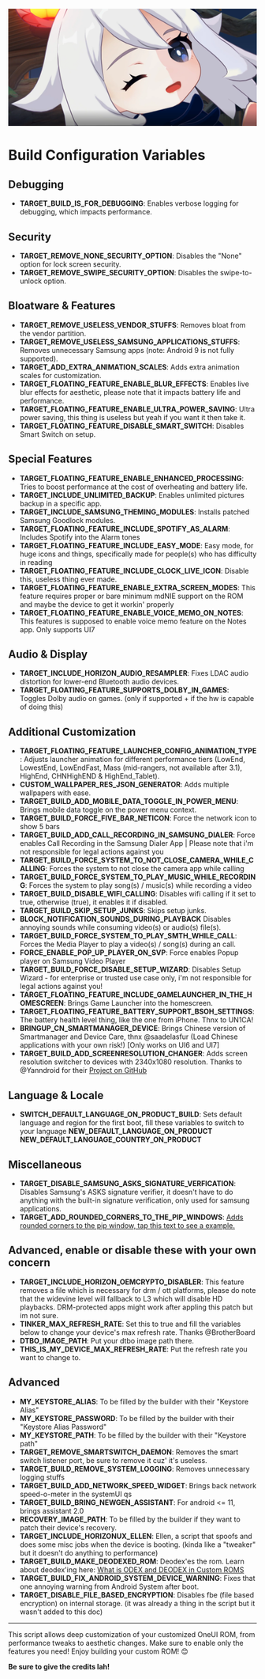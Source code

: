![emergency_food_again](https://github.com/forsaken-heart24/i_dont_want_to_be_an_weirdo/blob/main/banner_images/emergency_food_again.png?raw=true)

# Build Configuration Variables

## Debugging
- **TARGET_BUILD_IS_FOR_DEBUGGING**: Enables verbose logging for debugging, which impacts performance.

## Security
- **TARGET_REMOVE_NONE_SECURITY_OPTION**: Disables the "None" option for lock screen security. 
- **TARGET_REMOVE_SWIPE_SECURITY_OPTION**: Disables the swipe-to-unlock option.

## Bloatware & Features
- **TARGET_REMOVE_USELESS_VENDOR_STUFFS**: Removes bloat from the vendor partition.
- **TARGET_REMOVE_USELESS_SAMSUNG_APPLICATIONS_STUFFS**: Removes unnecessary Samsung apps (note: Android 9 is not fully supported).
- **TARGET_ADD_EXTRA_ANIMATION_SCALES**: Adds extra animation scales for customization.
- **TARGET_FLOATING_FEATURE_ENABLE_BLUR_EFFECTS**: Enables live blur effects for aesthetic, please note that it impacts battery life and performance.
- **TARGET_FLOATING_FEATURE_ENABLE_ULTRA_POWER_SAVING**: Ultra power saving, this thing is useless but yeah if you want it then take it.
- **TARGET_FLOATING_FEATURE_DISABLE_SMART_SWITCH**: Disables Smart Switch on setup.

## Special Features
- **TARGET_FLOATING_FEATURE_ENABLE_ENHANCED_PROCESSING**: Tries to boost performance at the cost of overheating and battery life.
- **TARGET_INCLUDE_UNLIMITED_BACKUP**: Enables unlimited pictures backup in a specific app.
- **TARGET_INCLUDE_SAMSUNG_THEMING_MODULES**: Installs patched Samsung Goodlock modules.
- **TARGET_FLOATING_FEATURE_INCLUDE_SPOTIFY_AS_ALARM**: Includes Spotify into the Alarm tones
- **TARGET_FLOATING_FEATURE_INCLUDE_EASY_MODE**: Easy mode, for huge icons and things, specifically made for people(s) who has difficulty in reading
- **TARGET_FLOATING_FEATURE_INCLUDE_CLOCK_LIVE_ICON**: Disable this, useless thing ever made.
- **TARGET_FLOATING_FEATURE_ENABLE_EXTRA_SCREEN_MODES**: This feature requires proper or bare minimum mdNIE support on the ROM and maybe the device to get it workin' properly
- **TARGET_FLOATING_FEATURE_ENABLE_VOICE_MEMO_ON_NOTES**: This features is supposed to enable voice memo feature on the Notes app. Only supports UI7

## Audio & Display
- **TARGET_INCLUDE_HORIZON_AUDIO_RESAMPLER**: Fixes LDAC audio distortion for lower-end Bluetooth audio devices.
- **TARGET_FLOATING_FEATURE_SUPPORTS_DOLBY_IN_GAMES**: Toggles Dolby audio on games. (only if supported + if the hw is capable of doing this)

## Additional Customization
- **TARGET_FLOATING_FEATURE_LAUNCHER_CONFIG_ANIMATION_TYPE**: Adjusts launcher animation for different performance tiers (LowEnd, LowestEnd, LowEndFast, Mass (mid-rangers, not available after 3.1), HighEnd, CHNHighEND & HighEnd_Tablet).
- **CUSTOM_WALLPAPER_RES_JSON_GENERATOR**: Adds multiple wallpapers with ease.
- **TARGET_BUILD_ADD_MOBILE_DATA_TOGGLE_IN_POWER_MENU**: Brings mobile data toggle on the power menu context.
- **TARGET_BUILD_FORCE_FIVE_BAR_NETICON**: Force the network icon to show 5 bars
- **TARGET_BUILD_ADD_CALL_RECORDING_IN_SAMSUNG_DIALER**: Force enables Call Recording in the Samsung Dialer App | Please note that i'm not responsible for legal actions against you
- **TARGET_BUILD_FORCE_SYSTEM_TO_NOT_CLOSE_CAMERA_WHILE_CALLING**: Forces the system to not close the camera app while calling
- **TARGET_BUILD_FORCE_SYSTEM_TO_PLAY_MUSIC_WHILE_RECORDING**: Forces the system to play song(s) / music(s) while recording a video
- **TARGET_BUILD_DISABLE_WIFI_CALLING**: Disables wifi calling if it set to true, otherwise (true), it enables it if disabled.
- **TARGET_BUILD_SKIP_SETUP_JUNKS**: Skips setup junks.
- **BLOCK_NOTIFICATION_SOUNDS_DURING_PLAYBACK** Disables annoying sounds while consuming video(s) or audio(s) file(s).
- **TARGET_BUILD_FORCE_SYSTEM_TO_PLAY_SMTH_WHILE_CALL**: Forces the Media Player to play a video(s) / song(s) during an call.
- **FORCE_ENABLE_POP_UP_PLAYER_ON_SVP**: Force enables Popup player on Samsung Video Player
- **TARGET_BUILD_FORCE_DISABLE_SETUP_WIZARD**: Disables Setup Wizard - for enterprise or trusted use case only, i'm not responsible for legal actions against you!
- **TARGET_FLOATING_FEATURE_INCLUDE_GAMELAUNCHER_IN_THE_HOMESCREEN**: Brings Game Launcher into the homescreen.
- **TARGET_FLOATING_FEATURE_BATTERY_SUPPORT_BSOH_SETTINGS**: The battery health level thing, like the one from iPhone. Thnx to UN1CA!
- **BRINGUP_CN_SMARTMANAGER_DEVICE**: Brings Chinese version of Smartmanager and Device Care, thnx @saadelasfur (Load Chinese applications with your own risk!) [Only works on UI6 and UI7]
- **TARGET_BUILD_ADD_SCREENRESOLUTION_CHANGER**: Adds screen resolution switcher to devices with 2340x1080 resolution. Thanks to @Yanndroid for their <a href="https://github.com/Yanndroid/ScreenResolution">Project on GitHub</a>

## Language & Locale
- **SWITCH_DEFAULT_LANGUAGE_ON_PRODUCT_BUILD**: Sets default language and region for the first boot, fill these variables to switch to your language **NEW_DEFAULT_LANGUAGE_ON_PRODUCT** **NEW_DEFAULT_LANGUAGE_COUNTRY_ON_PRODUCT**

## Miscellaneous 
- **TARGET_DISABLE_SAMSUNG_ASKS_SIGNATURE_VERFICATION**: Disables Samsung's ASKS signature verifier, it doesn't have to do anything with the built-in signature verification, only used for samsung applications.
- **TARGET_ADD_ROUNDED_CORNERS_TO_THE_PIP_WINDOWS**: <a href="https://github.com/forsaken-heart24/i_dont_want_to_be_an_weirdo/blob/main/banner_images/rounded_corners_hux_ex.png">Adds rounded corners to the pip window, tap this text to see a example.</a>

## Advanced, enable or disable these with your own concern
- **TARGET_INCLUDE_HORIZON_OEMCRYPTO_DISABLER**: This feature removes a file which is necessary for drm / ott platforms, please do note that the widevine level will fallback to L3 which will disable HD playbacks. DRM-protected apps might work after appling this patch but im not sure.
- **TINKER_MAX_REFRESH_RATE**: Set this to true and fill the variables below to change your device's max refresh rate. Thanks @BrotherBoard
- **DTBO_IMAGE_PATH**: Put your dtbo image path there.
- **THIS_IS_MY_DEVICE_MAX_REFRESH_RATE**: Put the refresh rate you want to change to.

## Advanced
- **MY_KEYSTORE_ALIAS**: To be filled by the builder with their "Keystore Alias"
- **MY_KEYSTORE_PASSWORD**: To be filled by the builder with their "Keystore Alias Password"
- **MY_KEYSTORE_PATH**: To be filled by the builder with their "Keystore path"
- **TARGET_REMOVE_SMARTSWITCH_DAEMON**: Removes the smart switch listener port, be sure to remove it cuz' it's useless.
- **TARGET_BUILD_REMOVE_SYSTEM_LOGGING**: Removes unnecessary logging stuffs
- **TARGET_BUILD_ADD_NETWORK_SPEED_WIDGET**: Brings back network speed-o-meter in the systemUI qs 
- **TARGET_BUILD_BRING_NEWGEN_ASSISTANT**: For android <= 11, brings assistant 2.0
- **RECOVERY_IMAGE_PATH**: To be filled by the builder if they want to patch their device's recovery.
- **TARGET_INCLUDE_HORIZONUX_ELLEN**: Ellen, a script that spoofs and does some misc jobs when the device is booting. (kinda like a "tweaker" but it doesn't do anything to performance)
- **TARGET_BUILD_MAKE_DEODEXED_ROM**: Deodex'es the rom. Learn about deodex'ing here: <a href="https://xdaforums.com/t/complete-guide-what-is-odex-and-deodex-rom.2200349">What is ODEX and DEODEX in Custom ROMS</a>
- **TARGET_BUILD_FIX_ANDROID_SYSTEM_DEVICE_WARNING**: Fixes that one annoying warning from Android System after boot.
- **TARGET_DISABLE_FILE_BASED_ENCRYPTION**: Disables fbe (file based encryption) on internal storage. (it was already a thing in the script but it wasn't added to this doc)

---

This script allows deep customization of your customized OneUI ROM, from performance tweaks to aesthetic changes. Make sure to enable only the features you need! Enjoy building your custom ROM! 😊

**Be sure to give the credits lah!**